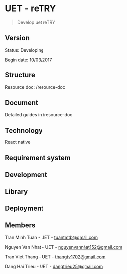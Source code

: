 # UET - reTRY

> Develop uet reTRY

## Version
Status: Developing

Begin date: 10/03/2017

## Structure

Resource doc: /resource-doc

## Document

Detailed guides in /resource-doc

## Technology

React native


## Requirement system


## Development


## Library


## Deployment


## Members

Tran Minh Tuan - UET - tuantmtb@gmail.com

Nguyen Van Nhat - UET - nguyenvannhat152@gmail.com

Tran Viet Thang - UET - thangtv1702@gmail.com

Dang Hai Trieu - UET - dangtrieu25@gmail.com
